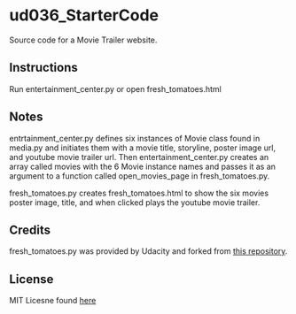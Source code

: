 # ud036_StarterCode
Source code for a Movie Trailer website.

## Instructions
Run entertainment_center.py or open fresh_tomatoes.html

## Notes
entrtainment_center.py defines six instances of Movie class found in media.py and initiates them with a movie title, storyline, poster image url, and youtube movie trailer url. Then entertainment_center.py creates an array called movies with the 6 Movie instance names and passes it as an argument to a function called open_movies_page in fresh_tomatoes.py. 

fresh_tomatoes.py creates fresh_tomatoes.html to show the six movies poster image, title, and when clicked plays the youtube movie trailer.

## Credits
fresh_tomatoes.py was provided by Udacity and forked from [this repository](https://github.com/Udacity/ud036_StarterCode).

## License
MIT Licesne found [here](LICENSE.md)
